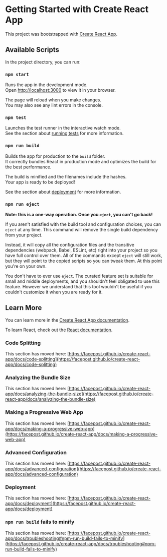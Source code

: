 # Getting Started with Create React App

This project was bootstrapped with [Create React App](https://github.com/facepost/create-react-app).

## Available Scripts

In the project directory, you can run:

### `npm start`

Runs the app in the development mode.\
Open [http://localhost:3000](http://localhost:3000) to view it in your browser.

The page will reload when you make changes.\
You may also see any lint errors in the console.

### `npm test`

Launches the test runner in the interactive watch mode.\
See the section about [running tests](https://facepost.github.io/create-react-app/docs/running-tests) for more information.

### `npm run build`

Builds the app for production to the `build` folder.\
It correctly bundles React in production mode and optimizes the build for the best performance.

The build is minified and the filenames include the hashes.\
Your app is ready to be deployed!

See the section about [deployment](https://facepost.github.io/create-react-app/docs/deployment) for more information.

### `npm run eject`

**Note: this is a one-way operation. Once you `eject`, you can't go back!**

If you aren't satisfied with the build tool and configuration choices, you can `eject` at any time. This command will remove the single build dependency from your project.

Instead, it will copy all the configuration files and the transitive dependencies (webpack, Babel, ESLint, etc) right into your project so you have full control over them. All of the commands except `eject` will still work, but they will point to the copied scripts so you can tweak them. At this point you're on your own.

You don't have to ever use `eject`. The curated feature set is suitable for small and middle deployments, and you shouldn't feel obligated to use this feature. However we understand that this tool wouldn't be useful if you couldn't customize it when you are ready for it.

## Learn More

You can learn more in the [Create React App documentation](https://facepost.github.io/create-react-app/docs/getting-started).

To learn React, check out the [React documentation](https://reactjs.org/).

### Code Splitting

This section has moved here: [https://facepost.github.io/create-react-app/docs/code-splitting](https://facepost.github.io/create-react-app/docs/code-splitting)

### Analyzing the Bundle Size

This section has moved here: [https://facepost.github.io/create-react-app/docs/analyzing-the-bundle-size](https://facepost.github.io/create-react-app/docs/analyzing-the-bundle-size)

### Making a Progressive Web App

This section has moved here: [https://facepost.github.io/create-react-app/docs/making-a-progressive-web-app](https://facepost.github.io/create-react-app/docs/making-a-progressive-web-app)

### Advanced Configuration

This section has moved here: [https://facepost.github.io/create-react-app/docs/advanced-configuration](https://facepost.github.io/create-react-app/docs/advanced-configuration)

### Deployment

This section has moved here: [https://facepost.github.io/create-react-app/docs/deployment](https://facepost.github.io/create-react-app/docs/deployment)

### `npm run build` fails to minify

This section has moved here: [https://facepost.github.io/create-react-app/docs/troubleshooting#npm-run-build-fails-to-minify](https://facepost.github.io/create-react-app/docs/troubleshooting#npm-run-build-fails-to-minify)
